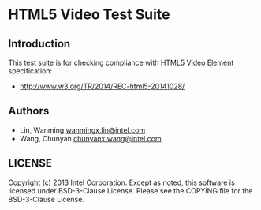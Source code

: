# HTML5 Video Test Suite

## Introduction

This test suite is for checking compliance with HTML5 Video Element specification:
* http://www.w3.org/TR/2014/REC-html5-20141028/

## Authors

* Lin, Wanming <wanmingx.lin@intel.com>
* Wang, Chunyan <chunyanx.wang@intel.com>

## LICENSE

Copyright (c) 2013 Intel Corporation.
Except as noted, this software is licensed under BSD-3-Clause License.
Please see the COPYING file for the BSD-3-Clause License.
